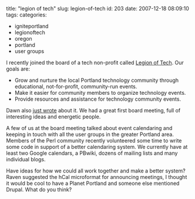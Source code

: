 title: "legion of tech"
slug: legion-of-tech
id: 203
date: 2007-12-18 08:09:10
tags: 
categories: 
- igniteportland
- legionoftech
- oregon
- portland
- user groups

I recently joined the board of a tech non-profit called [Legion of Tech](http://legionoftech.org/blog/).  Our goals are: 

*   Grow and nurture the local Portland technology community through educational, not-for-profit, community-run events.
*   Make it easier for community members to organize technology events.
*   Provide resources and assistance for technology community events.

Dawn also [just wrote](http://fastwonderblog.com/2007/12/18/legion-of-tech/) about it. We had a great first board meeting, full of interesting ideas and energetic people. 

A few of us at the board meeting talked about event calendaring and keeping in touch with all the user groups in the greater Portland area. Members of the Perl community recently volunteered some time to write some code in support of a better calendaring system. We currently have at least two Google calendars, a PBwiki, dozens of mailing lists and many individual blogs. 

Have ideas for how we could all work together and make a better system?  Raven suggested the hCal microformat for announcing meetings, I thought it would be cool to have a Planet Portland and someone else mentioned Drupal. What do you think? 
